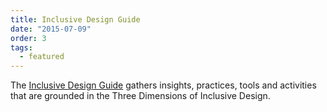 ```yaml
---
title: Inclusive Design Guide
date: "2015-07-09"
order: 3
tags:
  - featured
---
```

The [Inclusive Design Guide](https://guide.inclusivedesign.ca/) gathers insights, practices, tools and activities that
are grounded in the Three Dimensions of Inclusive Design.
